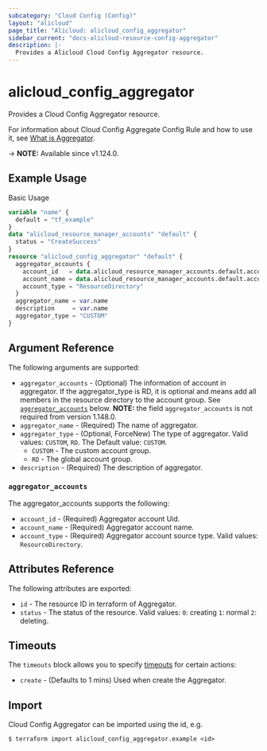 ```yaml
---
subcategory: "Cloud Config (Config)"
layout: "alicloud"
page_title: "Alicloud: alicloud_config_aggregator"
sidebar_current: "docs-alicloud-resource-config-aggregator"
description: |-
  Provides a Alicloud Cloud Config Aggregator resource.
---
```


# alicloud_config_aggregator

Provides a Cloud Config Aggregator resource.

For information about Cloud Config Aggregate Config Rule and how to use it, see [What is Aggregator](https://www.alibabacloud.com/help/en/cloud-config/latest/api-config-2020-09-07-createaggregator).

-> **NOTE:** Available since v1.124.0.

## Example Usage

Basic Usage

```terraform
variable "name" {
  default = "tf_example"
}
data "alicloud_resource_manager_accounts" "default" {
  status = "CreateSuccess"
}
resource "alicloud_config_aggregator" "default" {
  aggregator_accounts {
    account_id   = data.alicloud_resource_manager_accounts.default.accounts.0.account_id
    account_name = data.alicloud_resource_manager_accounts.default.accounts.0.display_name
    account_type = "ResourceDirectory"
  }
  aggregator_name = var.name
  description     = var.name
  aggregator_type = "CUSTOM"
}
```

## Argument Reference

The following arguments are supported:

* `aggregator_accounts` - (Optional) The information of account in aggregator. If the aggregator_type is RD, it is optional and means add all members in the resource directory to the account group. See [`aggregator_accounts`](#aggregator_accounts) below.  **NOTE:** the field `aggregator_accounts` is not required from version 1.148.0.
* `aggregator_name` - (Required) The name of aggregator.
* `aggregator_type` - (Optional, ForceNew) The type of aggregator. Valid values: `CUSTOM`, `RD`. The Default value: `CUSTOM`.
  * `CUSTOM` - The custom account group.
  * `RD` - The global account group.
* `description` - (Required) The description of aggregator.

### `aggregator_accounts`

The aggregator_accounts supports the following: 

* `account_id` - (Required) Aggregator account Uid.
* `account_name` - (Required) Aggregator account name.
* `account_type` - (Required) Aggregator account source type. Valid values: `ResourceDirectory`.

## Attributes Reference

The following attributes are exported:

* `id` - The resource ID in terraform of Aggregator.
* `status` - The status of the resource. Valid values: `0`: creating `1`: normal `2`: deleting.

## Timeouts

The `timeouts` block allows you to specify [timeouts](https://www.terraform.io/docs/configuration-0-11/resources.html#timeouts) for certain actions:

* `create` - (Defaults to 1 mins) Used when create the Aggregator.

## Import

Cloud Config Aggregator can be imported using the id, e.g.

```shell
$ terraform import alicloud_config_aggregator.example <id>
```
